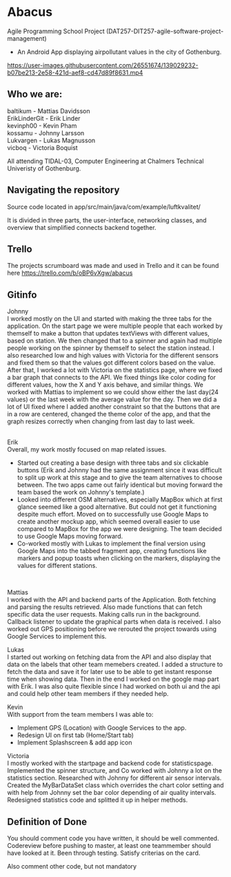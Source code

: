 # Abacus
Agile Programming School Project (DAT257-DIT257-agile-software-project-management)

- An Android App displaying airpollutant values in the city of Gothenburg.


https://user-images.githubusercontent.com/26551674/139029232-b07be213-2e58-421d-aef8-cd47d89f8631.mp4


## Who we are:

baltikum - Mattias Davidsson<br>
ErikLinderGit - Erik Linder<br>
kevinph00 - Kevin Pham<br>
kossamu - Johnny Larsson<br>
Lukvargen - Lukas Magnusson<br>
vicboq - Victoria Boquist<br>

All attending TIDAL-03, Computer Engineering at Chalmers Technical Univeristy of Gothenburg.

## Navigating the repository

Source code located in app/src/main/java/com/example/luftkvalitet/

It is divided in three parts, the user-interface, networking classes, and overview that simplified connects backend together.

## Trello
The projects scrumboard was made and used in Trello and it can be found here https://trello.com/b/oBP6vXgw/abacus


## Gitinfo
Johnny<br>
I worked mostly on the UI and started with making the three tabs for the application.
On the start page we were multiple people that each worked by themself to make a button that updates textViews with different values, 
based on station. We then changed that to a spinner and again had multiple people working on the spinner by themself to select the station instead. 
I also researched low and high values with Victoria for the different sensors and fixed them so that the values got different colors based on the value.
After that, I worked a lot with Victoria on the statistics page, where we fixed a bar graph that connects to the API.
We fixed things like color coding for different values, how the X and Y axis behave, and similar things. We worked with Mattias to implement so we could
show either the last day(24 values) or the last week with the average value for the day. Then we did a lot of UI fixed where I added another constraint
so that the buttons that are in a row are centered, changed the theme color of the app, and that the graph resizes correctly when changing from last day
to last week. <br>
<br>

Erik<br>
Overall, my work mostly focused on map related issues. <br>
- Started out creating a base design with three tabs and six clickable buttons (Erik and Johnny had the same assignment since it was difficult to split up work at this stage and to give the team alternatives to choose between. The two apps came out fairly identical but moving forward the team based the work on Johnny's template.)<br>
- Looked into different OSM alternatives, especially MapBox which at first glance seemed like a good alternative. But could not get it functioning despite much effort. Moved on to successfully use Google Maps to create another mockup app, which seemed overall easier to use compared to MapBox for the app we were designing. The team decided to use Google Maps moving forward.<br>
- Co-worked mostly with Lukas to implement the final version using Google Maps into the tabbed fragment app, creating functions like markers and popup toasts when clicking on the markers, displaying the values for different stations.<br>
<br>

Mattias<br>
I worked with the API and backend parts of the Application. Both fetching and parsing the results retrieved. Also made functions that can fetch specific data the user requests. Making calls run in the background. Callback listener to update the graphical parts when data is received. I also worked out GPS positioning before we rerouted the project towards using Google Services to implement this.

Lukas<br>
I started out working on fetching data from the API and also display that data on the labels that other team memebers created. I added a structure to fetch the data and save it for later use to be able to get instant response time when showing data. Then in the end I worked on the google map part with Erik. I was also quite flexible since I had worked on both ui and the api and could help other team members if they needed help.

Kevin<br>
With support from the team members I was able to:
- Implement GPS (Location) with Google Services to the app.
- Redesign UI on first tab (Home/Start tab)
- Implement Splashscreen & add app icon

Victoria<br>
I mostly worked with the startpage and backend code for statisticspage. 
Implemented the spinner structure, and 
Co worked with Johnny a lot on the statistics section. 
Researched with Johnny for different air sensor intervals.
Created the MyBarDataSet class which overrides the chart color setting and with help from Johnny set the bar color depending of air quality intervals.
Redesigned statistics code and splitted it up in helper methods.

## Definition of Done
You should comment code you have written, it should be well commented.
Codereview before pushing to master, at least one teammember should have looked at it.
Been through testing.
Satisfy criterias on the card.

Also comment other code, but not mandatory


